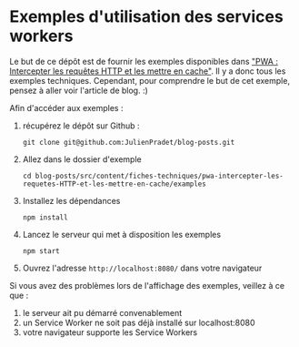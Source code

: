 # Exemples d'utilisation des services workers

Le but de ce dépôt est de fournir les exemples disponibles dans ["PWA : Intercepter les requêtes HTTP et les mettre en cache"](http://julienpradet.fr/fiches-techniques/pwa-intercepter-les-requetes-HTTP-et-les-mettre-en-cache/). Il y a donc tous les exemples techniques. Cependant, pour comprendre le but de cet exemple, pensez à aller voir l'article de blog. :)

Afin d'accéder aux exemples&nbsp;:

1. récupérez le dépôt sur Github :
    ```
    git clone git@github.com:JulienPradet/blog-posts.git
    ```
2. Allez dans le dossier d'exemple
    ```
    cd blog-posts/src/content/fiches-techniques/pwa-intercepter-les-requetes-HTTP-et-les-mettre-en-cache/examples
    ```
3. Installez les dépendances
    ```
    npm install
    ```
4. Lancez le serveur qui met à disposition les exemples
    ```
    npm start
    ```
5. Ouvrez l'adresse `http://localhost:8080/` dans votre navigateur

Si vous avez des problèmes lors de l'affichage des exemples, veillez à ce que&nbsp;:
1. le serveur ait pu démarré convenablement
2. un Service Worker ne soit pas déjà installé sur localhost:8080
3. votre navigateur supporte les Service Workers